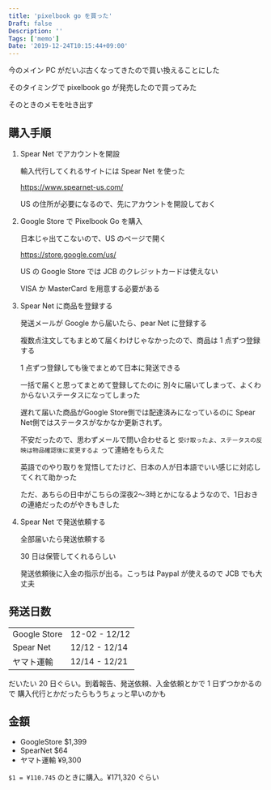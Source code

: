 ```yaml
---
title: 'pixelbook go を買った'
Draft: false
Description: ''
Tags: ['memo']
Date: '2019-12-24T10:15:44+09:00'
---
```


今のメイン PC がだいぶ古くなってきたので買い換えることにした

そのタイミングで pixelbook go が発売したので買ってみた

そのときのメモを吐き出す

<!--more-->

## 購入手順

1. Spear Net でアカウントを開設

   輸入代行してくれるサイトには Spear Net を使った

   https://www.spearnet-us.com/

   US の住所が必要になるので、先にアカウントを開設しておく

2. Google Store で Pixelbook Go を購入

   日本じゃ出てこないので、US のページで開く

   https://store.google.com/us/

   US の Google Store では JCB のクレジットカードは使えない

   VISA か MasterCard を用意する必要がある

3. Spear Net に商品を登録する

   発送メールが Google から届いたら、pear Net に登録する

   複数点注文してもまとめて届くわけじゃなかったので、商品は 1 点ずつ登録する

   1 点ずつ登録しても後でまとめて日本に発送できる


    一括で届くと思ってまとめて登録してたのに
    別々に届いてしまって、よくわからないステータスになってしまった

    遅れて届いた商品がGoogle Store側では配達済みになっているのに
    Spear Net側ではステータスがなかなか更新されず。

    不安だったので、思わずメールで問い合わせると
    `受け取ったよ、ステータスの反映は物品確認後に変更するよ` って連絡をもらえた

    英語でのやり取りを覚悟してたけど、日本の人が日本語でいい感じに対応してくれて助かった

    ただ、あちらの日中がこちらの深夜2〜3時とかになるようなので、1日おきの連絡だったのがやきもきした

4. Spear Net で発送依頼する

   全部届いたら発送依頼する

   30 日は保管してくれるらしい

   発送依頼後に入金の指示が出る。こっちは Paypal が使えるので JCB でも大丈夫

## 発送日数

|              |               |
| :----------- | :------------ |
| Google Store | 12-02 - 12/12 |
| Spear Net    | 12/12 - 12/14 |
| ヤマト運輸   | 12/14 - 12/21 |

だいたい 20 日ぐらい。到着報告、発送依頼、入金依頼とかで 1 日ずつかかるので
購入代行とかだったらもうちょっと早いのかも

## 金額

- GoogleStore \$1,399
- SpearNet \$64
- ヤマト運輸 ¥9,300

`$1 = ¥110.745` のときに購入。¥171,320 ぐらい
